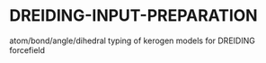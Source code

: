 # DREIDING-INPUT-PREPARATION
atom/bond/angle/dihedral typing of kerogen models for DREIDING forcefield
